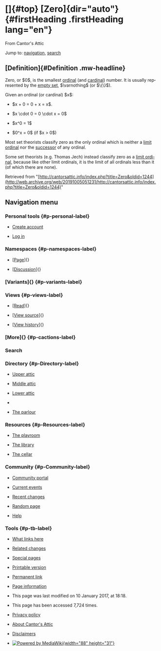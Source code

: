 <div id="mw-page-base" class="noprint">

</div>

<div id="mw-head-base" class="noprint">

</div>

<div id="content" class="mw-body" role="main">

[]{#top}
[Zero]{dir="auto"} {#firstHeading .firstHeading lang="en"}
==================

<div id="bodyContent" class="mw-body-content">

<div id="siteSub">

From Cantor's Attic

</div>

<div id="contentSub">

</div>

<div id="jump-to-nav" class="mw-jump">

Jump to: [navigation](#mw-navigation), [search](#p-search)

</div>

<div id="mw-content-text" class="mw-content-ltr" lang="en" dir="ltr">

[Definition]{#Definition .mw-headline}
--------------------------------------

Zero, or \$0\$, is the smallest
[ordinal](/web/20191005051231/http://cantorsattic.info/Ordinal "Ordinal")
(and
[cardinal](/web/20191005051231/http://cantorsattic.info/Cardinal "Cardinal"))
number. It is usually represented by the [empty
set](/web/20191005051231/http://cantorsattic.info/Empty_set "Empty set"),
\$\\varnothing\$ (or \$\\{\\}\$).

Given an ordinal (or cardinal) \$x\$:

-   \$x + 0 = 0 + x = x\$.

<!-- -->

-   \$x \\cdot 0 = 0 \\cdot x = 0\$

<!-- -->

-   \$x\^0 = 1\$

<!-- -->

-   \$0\^x = 0\$ (if \$x &gt; 0\$)

Most set theorists classify zero as the only ordinal which is neither a
[limit
ordinal](/web/20191005051231/http://cantorsattic.info/Limit_ordinal "Limit ordinal")
nor the
[successor](/web/20191005051231/http://cantorsattic.info/Successor_ordinal "Successor ordinal")
of any ordinal.

Some set theorists (e.g. Thomas Jech) instead classify zero as a [limit
ordinal](/web/20191005051231/http://cantorsattic.info/Limit_ordinal "Limit ordinal"),
because like other limit ordinals, it is the limit of all ordinals less
than it (of which there are none).

</div>

<div class="printfooter">

Retrieved from
"[http://cantorsattic.info/index.php?title=Zero&oldid=1244](http://web.archive.org/web/20191005051231/http://cantorsattic.info/index.php?title=Zero&oldid=1244)"

</div>

<div id="catlinks" class="catlinks catlinks-allhidden">

</div>

<div class="visualClear">

</div>

</div>

</div>

<div id="mw-navigation">

Navigation menu
---------------

<div id="mw-head">

<div id="p-personal" role="navigation"
aria-labelledby="p-personal-label">

### Personal tools {#p-personal-label}

-   <div id="pt-createaccount">

    </div>

    [Create
    account](/web/20191005051231/http://cantorsattic.info/index.php?title=Special:UserLogin&returnto=Zero&type=signup)
-   <div id="pt-login">

    </div>

    [Log
    in](/web/20191005051231/http://cantorsattic.info/index.php?title=Special:UserLogin&returnto=Zero "You are encouraged to log in; however, it is not mandatory [o]")

</div>

<div id="left-navigation">

<div id="p-namespaces" class="vectorTabs" role="navigation"
aria-labelledby="p-namespaces-label">

### Namespaces {#p-namespaces-label}

-   <div id="ca-nstab-main">

    </div>

    [[Page](/web/20191005051231/http://cantorsattic.info/Zero "View the content page [c]")]{}
-   <div id="ca-talk">

    </div>

    [[Discussion](/web/20191005051231/http://cantorsattic.info/index.php?title=Talk:Zero&action=edit&redlink=1 "Discussion about the content page [t]")]{}

</div>

<div id="p-variants" class="vectorMenu emptyPortlet" role="navigation"
aria-labelledby="p-variants-label">

### [Variants]{}[](#) {#p-variants-label}

<div class="menu">

</div>

</div>

</div>

<div id="right-navigation">

<div id="p-views" class="vectorTabs" role="navigation"
aria-labelledby="p-views-label">

### Views {#p-views-label}

-   <div id="ca-view">

    </div>

    [[Read](/web/20191005051231/http://cantorsattic.info/Zero)]{}
-   <div id="ca-viewsource">

    </div>

    [[View
    source](/web/20191005051231/http://cantorsattic.info/index.php?title=Zero&action=edit "This page is protected.
    You can view its source [e]")]{}
-   <div id="ca-history">

    </div>

    [[View
    history](/web/20191005051231/http://cantorsattic.info/index.php?title=Zero&action=history "Past revisions of this page [h]")]{}

</div>

<div id="p-cactions" class="vectorMenu emptyPortlet" role="navigation"
aria-labelledby="p-cactions-label">

### [More]{}[](#) {#p-cactions-label}

<div class="menu">

</div>

</div>

<div id="p-search" role="search">

### Search

<div id="simpleSearch">

</div>

</div>

</div>

</div>

<div id="mw-panel">

<div id="p-logo" role="banner">

[](/web/20191005051231/http://cantorsattic.info/Cantor%27s_Attic "Visit the main page")

</div>

<div id="p-Directory" class="portal" role="navigation"
aria-labelledby="p-Directory-label">

### Directory {#p-Directory-label}

<div class="body">

-   <div id="n-Upper-attic">

    </div>

    [Upper
    attic](/web/20191005051231/http://cantorsattic.info/Upper_attic)
-   <div id="n-Middle-attic">

    </div>

    [Middle
    attic](/web/20191005051231/http://cantorsattic.info/Middle_attic)
-   <div id="n-Lower-attic">

    </div>

    [Lower
    attic](/web/20191005051231/http://cantorsattic.info/Lower_attic)
-   <div id="n-">

    </div>

    [](INVALID-TITLE)
-   <div id="n-The-parlour">

    </div>

    [The parlour](/web/20191005051231/http://cantorsattic.info/Parlour)

</div>

</div>

<div id="p-Resources" class="portal" role="navigation"
aria-labelledby="p-Resources-label">

### Resources {#p-Resources-label}

<div class="body">

-   <div id="n-The-playroom">

    </div>

    [The
    playroom](/web/20191005051231/http://cantorsattic.info/Playroom)
-   <div id="n-The-library">

    </div>

    [The library](/web/20191005051231/http://cantorsattic.info/Library)
-   <div id="n-The-cellar">

    </div>

    [The cellar](/web/20191005051231/http://cantorsattic.info/Cellar)

</div>

</div>

<div id="p-Community" class="portal" role="navigation"
aria-labelledby="p-Community-label">

### Community {#p-Community-label}

<div class="body">

-   <div id="n-portal">

    </div>

    [Community
    portal](/web/20191005051231/http://cantorsattic.info/Cantor%27s_Attic:Community_portal "About the project, what you can do, where to find things")
-   <div id="n-currentevents">

    </div>

    [Current
    events](/web/20191005051231/http://cantorsattic.info/Cantor%27s_Attic:Current_events "Find background information on current events")
-   <div id="n-recentchanges">

    </div>

    [Recent
    changes](/web/20191005051231/http://cantorsattic.info/Special:RecentChanges "A list of recent changes in the wiki [r]")
-   <div id="n-randompage">

    </div>

    [Random
    page](/web/20191005051231/http://cantorsattic.info/Special:Random "Load a random page [x]")
-   <div id="n-help">

    </div>

    [Help](http://web.archive.org/web/20191005051231/https://www.mediawiki.org/wiki/Special:MyLanguage/Help:Contents "The place to find out")

</div>

</div>

<div id="p-tb" class="portal" role="navigation"
aria-labelledby="p-tb-label">

### Tools {#p-tb-label}

<div class="body">

-   <div id="t-whatlinkshere">

    </div>

    [What links
    here](/web/20191005051231/http://cantorsattic.info/Special:WhatLinksHere/Zero "A list of all wiki pages that link here [j]")
-   <div id="t-recentchangeslinked">

    </div>

    [Related
    changes](/web/20191005051231/http://cantorsattic.info/Special:RecentChangesLinked/Zero "Recent changes in pages linked from this page [k]")
-   <div id="t-specialpages">

    </div>

    [Special
    pages](/web/20191005051231/http://cantorsattic.info/Special:SpecialPages "A list of all special pages [q]")
-   <div id="t-print">

    </div>

    [Printable
    version](/web/20191005051231/http://cantorsattic.info/index.php?title=Zero&printable=yes "Printable version of this page [p]")
-   <div id="t-permalink">

    </div>

    [Permanent
    link](/web/20191005051231/http://cantorsattic.info/index.php?title=Zero&oldid=1244 "Permanent link to this revision of the page")
-   <div id="t-info">

    </div>

    [Page
    information](/web/20191005051231/http://cantorsattic.info/index.php?title=Zero&action=info)

</div>

</div>

</div>

</div>

<div id="footer" role="contentinfo">

-   <div id="footer-info-lastmod">

    </div>

    This page was last modified on 10 January 2017, at 18:18.
-   <div id="footer-info-viewcount">

    </div>

    This page has been accessed 7,724 times.

<!-- -->

-   <div id="footer-places-privacy">

    </div>

    [Privacy
    policy](/web/20191005051231/http://cantorsattic.info/Cantor%27s_Attic:Privacy_policy "Cantor's Attic:Privacy policy")
-   <div id="footer-places-about">

    </div>

    [About Cantor's
    Attic](/web/20191005051231/http://cantorsattic.info/Cantor%27s_Attic:About "Cantor's Attic:About")
-   <div id="footer-places-disclaimer">

    </div>

    [Disclaimers](/web/20191005051231/http://cantorsattic.info/Cantor%27s_Attic:General_disclaimer "Cantor's Attic:General disclaimer")

<!-- -->

-   <div id="footer-poweredbyico">

    </div>

    [![Powered by
    MediaWiki](/web/20191005051231im_/http://cantorsattic.info/resources/assets/poweredby_mediawiki_88x31.png){width="88"
    height="31"}](//web.archive.org/web/20191005051231/http://www.mediawiki.org/)

<div style="clear:both">

</div>

</div>

